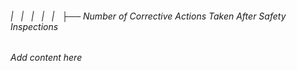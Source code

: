 ###### |   |   |   |   |   ├── Number of Corrective Actions Taken After Safety Inspections

*Add content here*